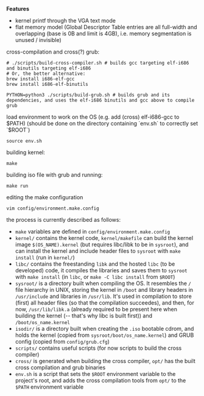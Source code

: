 **Features**
- kernel printf through the VGA text mode
- flat memory model (Global Descriptor Table entries are all full-width and overlapping (base is 0B and limit is 4GB), i.e. memory segmentation is unused / invisible)

cross-compilation and cross(?) grub:
```
# ./scripts/build-cross-compiler.sh # builds gcc targeting elf-i686 and binutils targeting elf-i686
# Or, the better alternative:
brew install i686-elf-gcc
brew install i686-elf-binutils

PYTHON=python3 ./scripts/build-grub.sh # builds grub and its dependencies, and uses the elf-i686 binutils and gcc above to compile grub
```

load environment to work on the OS (e.g. add (cross) elf-i686-gcc to $PATH) (should be done on the directory containing `env.sh` to correctly set `$ROOT`)
```
source env.sh
```

building kernel:
```
make
```

building iso file with grub and running:
```
make run
```

editing the make configuration
```
vim config/environment.make.config
```

the process is currently described as follows:
- `make` variables are defined in `config/environment.make.config`
- `kernel/` contains the kernel code, `kernel/makefile` can build the kernel image `$(OS_NAME).kernel` (but requires libc/libk to be in `sysroot`), and can install the kernel and include header files to `sysroot` with `make install` (run in `kernel/`)
- `libc/` contains the freestanding `libk` and the hosted `libc` (to be developed) code, it compiles the libraries and saves them to `sysroot` with `make install` (in `libc`, or `make -C libc install` from `$ROOT`)
- `sysroot/` is a directory built when compiling the OS. It resembles the `/` file hierarchy in UNIX, storing the kernel in `/boot` and library headers in `/usr/include` and libraries in `/usr/lib`. It's used in compilation to store (first) all header files (so that the compilation succeedes), and then, for now, `/usr/lib/libk.a` (already required to be present here when building the kernel (-- that's why libc is built first)) and `/boot/os_name.kernel`
- `isodir/` is a directory built when creating the `.iso` bootable cdrom, and holds the kernel (copied from `sysroot/boot/os_name.kernel`) and GRUB config (copied from `config/grub.cfg`)
- `scripts/` contains useful scripts (for now scripts to build the cross compiler)
- `cross/` is generated when building the cross compiler, `opt/` has the built cross compilation and grub binaries
- `env.sh` is a script that sets the `$ROOT` environment variable to the project's root, and adds the cross compilation tools from `opt/` to the `$PATH` environment variable
